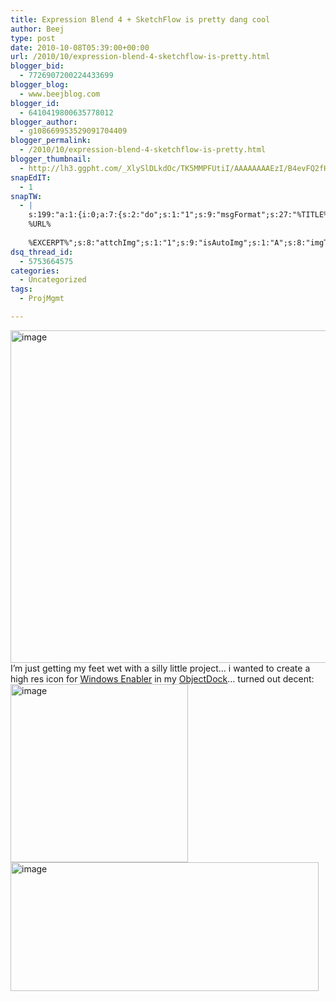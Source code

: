 ```yaml
---
title: Expression Blend 4 + SketchFlow is pretty dang cool
author: Beej
type: post
date: 2010-10-08T05:39:00+00:00
url: /2010/10/expression-blend-4-sketchflow-is-pretty.html
blogger_bid:
  - 7726907200224433699
blogger_blog:
  - www.beejblog.com
blogger_id:
  - 6410419800635778012
blogger_author:
  - g108669953529091704409
blogger_permalink:
  - /2010/10/expression-blend-4-sketchflow-is-pretty.html
blogger_thumbnail:
  - http://lh3.ggpht.com/_XlySlDLkdOc/TK5MMPFUtiI/AAAAAAAAEzI/B4evFQ2fHxg/image_thumb%5B3%5D.png?imgmax=800
snapEdIT:
  - 1
snapTW:
  - |
    s:199:"a:1:{i:0;a:7:{s:2:"do";s:1:"1";s:9:"msgFormat";s:27:"%TITLE%
    %URL%
    
    %EXCERPT%";s:8:"attchImg";s:1:"1";s:9:"isAutoImg";s:1:"A";s:8:"imgToUse";s:0:"";s:9:"isAutoURL";s:1:"A";s:8:"urlToUse";s:0:"";}}";
dsq_thread_id:
  - 5753664575
categories:
  - Uncategorized
tags:
  - ProjMgmt

---
```

[<img style="border-bottom: 0px; border-left: 0px; display: inline; border-top: 0px; border-right: 0px" title="image" border="0" alt="image" src="http://lh3.ggpht.com/_XlySlDLkdOc/TK5MMPFUtiI/AAAAAAAAEzI/B4evFQ2fHxg/image_thumb%5B3%5D.png?imgmax=800" width="749" height="532" />][1] I’m just getting my feet wet with a silly little project… i wanted to create a high res icon for <a href="http://www.angelfire.com/falcon/speedload/Enabler.htm" target="_blank">Windows Enabler</a> in my <a href="http://www.stardock.com/products/objectdock/" target="_blank">ObjectDock</a>… turned out decent: [<img style="border-bottom: 0px; border-left: 0px; display: inline; border-top: 0px; border-right: 0px" title="image" border="0" alt="image" src="http://lh6.ggpht.com/_XlySlDLkdOc/TK5MNP1fmGI/AAAAAAAAEzQ/JN_ZrN3Qrdk/image_thumb%5B8%5D.png?imgmax=800" width="284" height="285" />][2] [<img style="border-bottom: 0px; border-left: 0px; display: inline; border-top: 0px; border-right: 0px" title="image" border="0" alt="image" src="http://lh5.ggpht.com/_XlySlDLkdOc/TK5M8wVzUNI/AAAAAAAAEzY/c11216yGOzg/image_thumb%5B11%5D.png?imgmax=800" width="493" height="206" />][3]

 [1]: http://lh5.ggpht.com/_XlySlDLkdOc/TK5MLDZaf9I/AAAAAAAAEzE/wrQF653LnQM/s1600-h/image%5B5%5D.png
 [2]: http://lh6.ggpht.com/_XlySlDLkdOc/TK5MMn4RUsI/AAAAAAAAEzM/ZFWTItQExrU/s1600-h/image%5B14%5D.png
 [3]: http://lh4.ggpht.com/_XlySlDLkdOc/TK5M8G0BUjI/AAAAAAAAEzU/hfsw3Nve9Rs/s1600-h/image%5B19%5D.png
